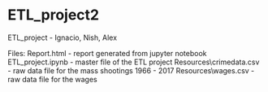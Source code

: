 # ETL_project2
ETL_project - Ignacio, Nish, Alex

Files:
Report.html - report generated from jupyter notebook
ETL_project.ipynb - master file of the ETL project
Resources\crimedata.csv - raw data file for the mass shootings 1966 - 2017
Resources\wages.csv - raw data file for the wages
